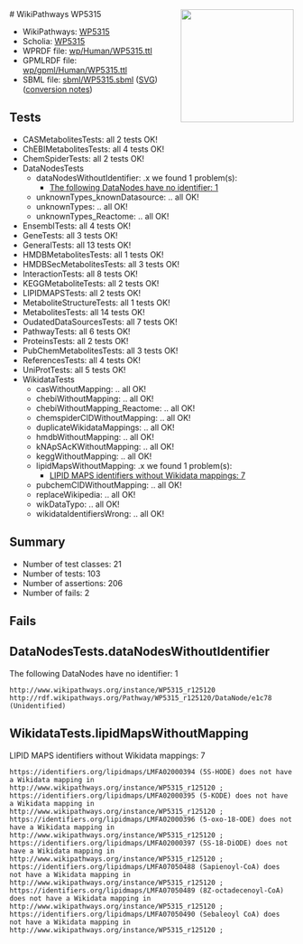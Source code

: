<img style="float: right; width: 200px" src="../logo.png" />
# WikiPathways WP5315

* WikiPathways: [WP5315](https://identifiers.org/wikipathways:WP5315)
* Scholia: [WP5315](https://scholia.toolforge.org/wikipathways/WP5315)
* WPRDF file: [wp/Human/WP5315.ttl](../wp/Human/WP5315.ttl)
* GPMLRDF file: [wp/gpml/Human/WP5315.ttl](../wp/gpml/Human/WP5315.ttl)
* SBML file: [sbml/WP5315.sbml](../sbml/WP5315.sbml) ([SVG](../sbml/WP5315.svg)) ([conversion notes](../sbml/WP5315.txt))

## Tests
* CASMetabolitesTests: all 2 tests OK!
* ChEBIMetabolitesTests: all 4 tests OK!
* ChemSpiderTests: all 2 tests OK!
* DataNodesTests
    * dataNodesWithoutIdentifier: .x we found 1 problem(s):
        * [The following DataNodes have no identifier: 1](#d2d32fa0)
    * unknownTypes_knownDatasource: .. all OK!
    * unknownTypes: .. all OK!
    * unknownTypes_Reactome: .. all OK!
* EnsemblTests: all 4 tests OK!
* GeneTests: all 3 tests OK!
* GeneralTests: all 13 tests OK!
* HMDBMetabolitesTests: all 1 tests OK!
* HMDBSecMetabolitesTests: all 3 tests OK!
* InteractionTests: all 8 tests OK!
* KEGGMetaboliteTests: all 2 tests OK!
* LIPIDMAPSTests: all 2 tests OK!
* MetaboliteStructureTests: all 1 tests OK!
* MetabolitesTests: all 14 tests OK!
* OudatedDataSourcesTests: all 7 tests OK!
* PathwayTests: all 6 tests OK!
* ProteinsTests: all 2 tests OK!
* PubChemMetabolitesTests: all 3 tests OK!
* ReferencesTests: all 4 tests OK!
* UniProtTests: all 5 tests OK!
* WikidataTests
    * casWithoutMapping: .. all OK!
    * chebiWithoutMapping: .. all OK!
    * chebiWithoutMapping_Reactome: .. all OK!
    * chemspiderCIDWithoutMapping: .. all OK!
    * duplicateWikidataMappings: .. all OK!
    * hmdbWithoutMapping: .. all OK!
    * kNApSAcKWithoutMapping: .. all OK!
    * keggWithoutMapping: .. all OK!
    * lipidMapsWithoutMapping: .x we found 1 problem(s):
        * [LIPID MAPS identifiers without Wikidata mappings: 7](#7dfdfb47)
    * pubchemCIDWithoutMapping: .. all OK!
    * replaceWikipedia: .. all OK!
    * wikDataTypo: .. all OK!
    * wikidataIdentifiersWrong: .. all OK!


## Summary

* Number of test classes: 21
* Number of tests: 103
* Number of assertions: 206
* Number of fails: 2

## Fails

<a name="d2d32fa0" />

## DataNodesTests.dataNodesWithoutIdentifier

The following DataNodes have no identifier: 1
```
http://www.wikipathways.org/instance/WP5315_r125120 http://rdf.wikipathways.org/Pathway/WP5315_r125120/DataNode/e1c78 (Unidentified)
```

<a name="7dfdfb47" />

## WikidataTests.lipidMapsWithoutMapping

LIPID MAPS identifiers without Wikidata mappings: 7
```
https://identifiers.org/lipidmaps/LMFA02000394 (5S-HODE) does not have a Wikidata mapping in http://www.wikipathways.org/instance/WP5315_r125120 ; 
https://identifiers.org/lipidmaps/LMFA02000395 (5-KODE) does not have a Wikidata mapping in http://www.wikipathways.org/instance/WP5315_r125120 ; 
https://identifiers.org/lipidmaps/LMFA02000396 (5-oxo-18-ODE) does not have a Wikidata mapping in http://www.wikipathways.org/instance/WP5315_r125120 ; 
https://identifiers.org/lipidmaps/LMFA02000397 (5S-18-DiODE) does not have a Wikidata mapping in http://www.wikipathways.org/instance/WP5315_r125120 ; 
https://identifiers.org/lipidmaps/LMFA07050488 (Sapienoyl-CoA) does not have a Wikidata mapping in http://www.wikipathways.org/instance/WP5315_r125120 ; 
https://identifiers.org/lipidmaps/LMFA07050489 (8Z-octadecenoyl-CoA) does not have a Wikidata mapping in http://www.wikipathways.org/instance/WP5315_r125120 ; 
https://identifiers.org/lipidmaps/LMFA07050490 (Sebaleoyl CoA) does not have a Wikidata mapping in http://www.wikipathways.org/instance/WP5315_r125120 ; 
```

